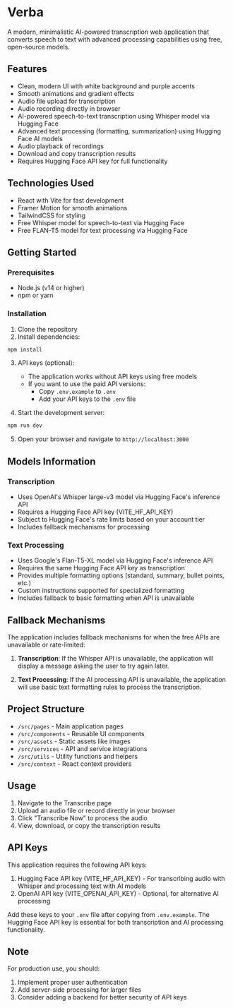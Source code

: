 # Verba

A modern, minimalistic AI-powered transcription web application that converts speech to text with advanced processing capabilities using free, open-source models.

## Features

- Clean, modern UI with white background and purple accents
- Smooth animations and gradient effects
- Audio file upload for transcription
- Audio recording directly in browser
- AI-powered speech-to-text transcription using Whisper model via Hugging Face
- Advanced text processing (formatting, summarization) using Hugging Face AI models
- Audio playback of recordings
- Download and copy transcription results
- Requires Hugging Face API key for full functionality

## Technologies Used

- React with Vite for fast development
- Framer Motion for smooth animations
- TailwindCSS for styling
- Free Whisper model for speech-to-text via Hugging Face
- Free FLAN-T5 model for text processing via Hugging Face

## Getting Started

### Prerequisites

- Node.js (v14 or higher)
- npm or yarn

### Installation

1. Clone the repository
2. Install dependencies:

```bash
npm install
```

3. API keys (optional):
   - The application works without API keys using free models
   - If you want to use the paid API versions:
     - Copy `.env.example` to `.env`
     - Add your API keys to the `.env` file

4. Start the development server:

```bash
npm run dev
```

5. Open your browser and navigate to `http://localhost:3000`

## Models Information

### Transcription
- Uses OpenAI's Whisper large-v3 model via Hugging Face's inference API
- Requires a Hugging Face API key (VITE_HF_API_KEY)
- Subject to Hugging Face's rate limits based on your account tier
- Includes fallback mechanisms for processing

### Text Processing
- Uses Google's Flan-T5-XL model via Hugging Face's inference API
- Requires the same Hugging Face API key as transcription
- Provides multiple formatting options (standard, summary, bullet points, etc.)
- Custom instructions supported for specialized formatting
- Includes fallback to basic formatting when API is unavailable

## Fallback Mechanisms

The application includes fallback mechanisms for when the free APIs are unavailable or rate-limited:

1. **Transcription**: If the Whisper API is unavailable, the application will display a message asking the user to try again later.

2. **Text Processing**: If the AI processing API is unavailable, the application will use basic text formatting rules to process the transcription.

## Project Structure

- `/src/pages` - Main application pages
- `/src/components` - Reusable UI components
- `/src/assets` - Static assets like images
- `/src/services` - API and service integrations
- `/src/utils` - Utility functions and helpers
- `/src/context` - React context providers

## Usage

1. Navigate to the Transcribe page
2. Upload an audio file or record directly in your browser
3. Click "Transcribe Now" to process the audio
4. View, download, or copy the transcription results

## API Keys

This application requires the following API keys:

1. Hugging Face API key (VITE_HF_API_KEY) - For transcribing audio with Whisper and processing text with AI models
2. OpenAI API key (VITE_OPENAI_API_KEY) - Optional, for alternative AI processing

Add these keys to your `.env` file after copying from `.env.example`. The Hugging Face API key is essential for both transcription and AI processing functionality.

## Note

For production use, you should:

1. Implement proper user authentication
2. Add server-side processing for larger files
3. Consider adding a backend for better security of API keys